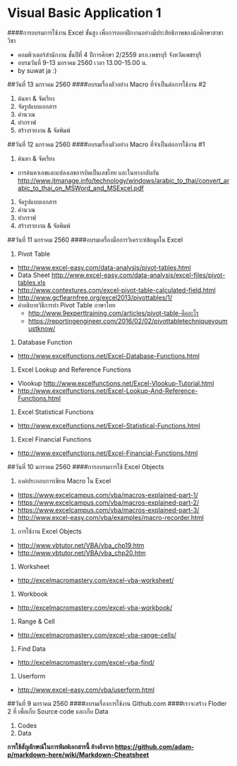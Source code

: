 # Visual Basic Application 1
####การอบรมการใช้งาน Excel ขั้นสูง เพื่อการออกฝึกงานอย่างมีประสิทธิภาพของนักศึกษาสาขาวิชา
  * คอมพิวเตอร์สำนักงาน ชั้นปีที่ 4 ปีการศึกษา 2/2559 มรภ.เพชรบุรี จังหวัดเพชรบุรี
  * อบรมวันที่ 9-13 มกราคม 2560 เวลา 13.00-15.00 น.
  * by suwat ja :)

##วันที่ 13 มกราคม 2560
####อบรมเรื่องตัวอย่าง  Macro ที่จำเป็นต่อการใช้งาน #2
1. ค้นหา & จัดเรียง
1. จัดรูปแบบเอกสาร
1. คำนวณ
1. ทำกราฟ
1. สร้างรายงาน & จัดพิมพ์

##วันที่ 12 มกราคม 2560
####อบรมเรื่องตัวอย่าง Macro ที่จำเป็นต่อการใช้งาน #1
1. ค้นหา & จัดเรียง
  * การค้นหาเลขและแปลงเลขอารบิคเป็นเลขไทย และในทางกลับกัน
  http://www.itmanage.info/technology/windows/arabic_to_thai/convert_arabic_to_thai_on_MSWord_and_MSExcel.pdf
1. จัดรูปแบบเอกสาร
1. คำนวณ
1. ทำกราฟ
1. สร้างรายงาน & จัดพิมพ์


##วันที่ 11 มกราคม 2560
####อบรมเครื่องมือการวิเคราะห์ข้อมูลใน Excel
1. Pivot Table
  * http://www.excel-easy.com/data-analysis/pivot-tables.html
  * Data Sheet http://www.excel-easy.com/data-analysis/excel-files/pivot-tables.xls
  * http://www.contextures.com/excel-pivot-table-calculated-field.html
  * http://www.gcflearnfree.org/excel2013/pivottables/1/
  * คำอธิบายวิธีการทำ Pivot Table ภาษาไทย
    * http://www.9experttraining.com/articles/pivot-table-คืออะไร
    * https://reportingengineer.com/2016/02/02/pivottabletechniqueyoumustknow/
1. Database Function 
  * http://www.excelfunctions.net/Excel-Database-Functions.html
1. Excel Lookup and Reference Functions
  * Vlookup http://www.excelfunctions.net/Excel-Vlookup-Tutorial.html
  * http://www.excelfunctions.net/Excel-Lookup-And-Reference-Functions.html
1. Excel Statistical Functions
  * http://www.excelfunctions.net/Excel-Statistical-Functions.html
1. Excel Financial Functions
  * http://www.excelfunctions.net/Excel-Financial-Functions.html 

##วันที่ 10 มกราคม 2560
####การอบรมการใช้ Excel Objects 

1. องค์ประกอบการเขียน Macro ใน Excel
  * https://www.excelcampus.com/vba/macros-explained-part-1/
  * https://www.excelcampus.com/vba/macros-explained-part-2/
  * https://www.excelcampus.com/vba/macros-explained-part-3/
  * http://www.excel-easy.com/vba/examples/macro-recorder.html
1. การใช้งาน Excel Objects 
  * http://www.vbtutor.net/VBA/vba_chp19.htm
  * http://www.vbtutor.net/VBA/vba_chp20.htm
1. Worksheet
  * http://excelmacromastery.com/excel-vba-worksheet/
1. Workbook 
  * http://excelmacromastery.com/excel-vba-workbook/
1. Range & Cell 
  * http://excelmacromastery.com/excel-vba-range-cells/
1. Find Data 
  * http://excelmacromastery.com/excel-vba-find/
1. Userform
  * http://www.excel-easy.com/vba/userform.html


##วันที่ 9 มกราคม 2560
####อบรมเรื่องการใช้งาน Github.com
####เราจะสร้าง Floder 2 ที่ เพื่อเก็บ Source code และเก็บ Data
1. Codes
1. Data

**การใช้สัญลักษณ์ในการพิมพ์เอกสารนี้ อ้างอิงจาก https://github.com/adam-p/markdown-here/wiki/Markdown-Cheatsheet**
